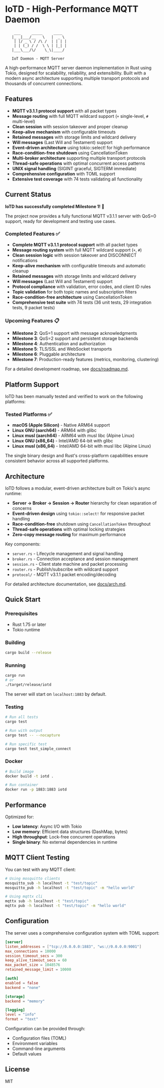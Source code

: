# IoTD - High-Performance MQTT Daemon

```
    ___     _____     ____  
   |_ _|___/__   \   |  _ \ 
    | |/ _ \ / /\ /  | | | |
    | | (_) / /  \ \ | |_| |
   |___\___/\/    \_\|____/ 
                            
   IoT Daemon - MQTT Server
```

A high-performance MQTT server daemon implementation in Rust using Tokio, designed for scalability, reliability, and extensibility. Built with a modern async architecture supporting multiple transport protocols and thousands of concurrent connections.

## Features

- **MQTT v3.1.1 protocol support** with all packet types
- **Message routing** with full MQTT wildcard support (`+` single-level, `#` multi-level)
- **Clean session** with session takeover and proper cleanup
- **Keep-alive mechanism** with configurable timeouts
- **Retained messages** with storage limits and wildcard delivery
- **Will messages** (Last Will and Testament) support
- **Event-driven architecture** using tokio::select! for high performance
- **Race-condition-free shutdown** using CancellationToken
- **Multi-broker architecture** supporting multiple transport protocols
- **Thread-safe operations** with optimal concurrent access patterns
- **UNIX signal handling** (SIGINT graceful, SIGTERM immediate)
- **Comprehensive configuration** with TOML support
- **Extensive test coverage** with 74 tests validating all functionality

## Current Status

**IoTD has successfully completed Milestone 1! 🎉**

The project now provides a fully functional MQTT v3.1.1 server with QoS=0 support, ready for development and testing use cases.

### Completed Features ✅
- **Complete MQTT v3.1.1 protocol support** with all packet types
- **Message routing system** with full MQTT wildcard support (`+`, `#`)
- **Clean session logic** with session takeover and DISCONNECT notifications
- **Keep-alive mechanism** with configurable timeouts and automatic cleanup
- **Retained messages** with storage limits and wildcard delivery
- **Will messages** (Last Will and Testament) support
- **Protocol compliance** with validation, error codes, and client ID rules
- **Topic validation** for both topic names and subscription filters
- **Race-condition-free architecture** using CancellationToken
- **Comprehensive test suite** with 74 tests (36 unit tests, 29 integration tests, 9 packet tests)

### Upcoming Features 📋
- **Milestone 2**: QoS=1 support with message acknowledgments
- **Milestone 3**: QoS=2 support and persistent storage backends
- **Milestone 4**: Authentication and authorization
- **Milestone 5**: TLS/SSL and WebSocket transports
- **Milestone 6**: Pluggable architecture
- **Milestone 7**: Production-ready features (metrics, monitoring, clustering)

For a detailed development roadmap, see [docs/roadmap.md](docs/roadmap.md).

## Platform Support

IoTD has been manually tested and verified to work on the following platforms:

### Tested Platforms ✅
- **macOS (Apple Silicon)** - Native ARM64 support
- **Linux GNU (aarch64)** - ARM64 with glibc
- **Linux musl (aarch64)** - ARM64 with musl libc (Alpine Linux)
- **Linux GNU (x86_64)** - Intel/AMD 64-bit with glibc
- **Linux musl (x86_64)** - Intel/AMD 64-bit with musl libc (Alpine Linux)

The single binary design and Rust's cross-platform capabilities ensure consistent behavior across all supported platforms.

## Architecture

IoTD follows a modular, event-driven architecture built on Tokio's async runtime:

- **Server → Broker → Session → Router** hierarchy for clean separation of concerns
- **Event-driven design** using `tokio::select!` for responsive packet handling
- **Race-condition-free** shutdown using `CancellationToken` throughout
- **Thread-safe operations** with optimal locking strategies
- **Zero-copy message routing** for maximum performance

Key components:
- `server.rs` - Lifecycle management and signal handling
- `broker.rs` - Connection acceptance and session management
- `session.rs` - Client state machine and packet processing
- `router.rs` - Publish/subscribe with wildcard support
- `protocol/` - MQTT v3.1.1 packet encoding/decoding

For detailed architecture documentation, see [docs/arch.md](docs/arch.md).

## Quick Start

### Prerequisites
- Rust 1.75 or later
- Tokio runtime

### Building
```bash
cargo build --release
```

### Running
```bash
cargo run
# or
./target/release/iotd
```

The server will start on `localhost:1883` by default.

### Testing
```bash
# Run all tests
cargo test

# Run with output
cargo test -- --nocapture

# Run specific test
cargo test test_simple_connect
```

### Docker
```bash
# Build image
docker build -t iotd .

# Run container
docker run -p 1883:1883 iotd
```

## Performance

Optimized for:
- **Low latency**: Async I/O with Tokio
- **Low memory**: Efficient data structures (DashMap, bytes)
- **High throughput**: Lock-free concurrent operations
- **Single binary**: No external dependencies in runtime

## MQTT Client Testing

You can test with any MQTT client:

```bash
# Using mosquitto clients
mosquitto_sub -h localhost -t "test/topic"
mosquitto_pub -h localhost -t "test/topic" -m "hello world"

# Using mqttx cli
mqttx sub -h localhost -t "test/topic"
mqttx pub -h localhost -t "test/topic" -m "hello world"
```

## Configuration

The server uses a comprehensive configuration system with TOML support:

```toml
[server]
listen_addresses = ["tcp://0.0.0.0:1883", "ws://0.0.0.0:9001"]
max_connections = 10000
session_timeout_secs = 300
keep_alive_timeout_secs = 60
max_packet_size = 1048576
retained_message_limit = 10000

[auth]
enabled = false
backend = "none"

[storage]
backend = "memory"

[logging]
level = "info"
format = "text"
```

Configuration can be provided through:
- Configuration files (TOML)
- Environment variables
- Command-line arguments
- Default values

## License

MIT